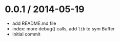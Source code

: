 
0.0.1 / 2014-05-19
==================

  * add README.md file
  * index: more debug() calls, add `lib` to sym Buffer
  * initial commit
